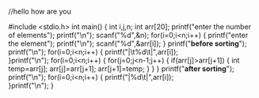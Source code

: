 //hello how are you

#include <stdio.h>
int main()
{
    int i,j,n;
    int arr[20];
    printf("enter the number of elements");
    printf("\n");
    scanf("%d",&n);
    for(i=0;i<n;i++)
    {
        printf("enter the element");
        printf("\n");
        scanf("%d",&arr[i]);
    }
     printf("__before sorting__");
     printf("\n");
     for(i=0;i<n;i++)
    {
        printf("|\t%d\t|",arr[i]);      
    }printf("\n");
    for(i=0;i<n;i++)
    {
        for(j=0;j<n-1;j++)
        {
            if(arr[j]>arr[j+1])
            {
                int temp=arr[j];
                arr[j]=arr[j+1];
                arr[j+1]=temp;
            }
        }
    }
    printf("__after sorting__");
    printf("\n");
     for(i=0;i<n;i++)
    {
        printf("|%d\t|",arr[i]);      
    }printf("\n");
}